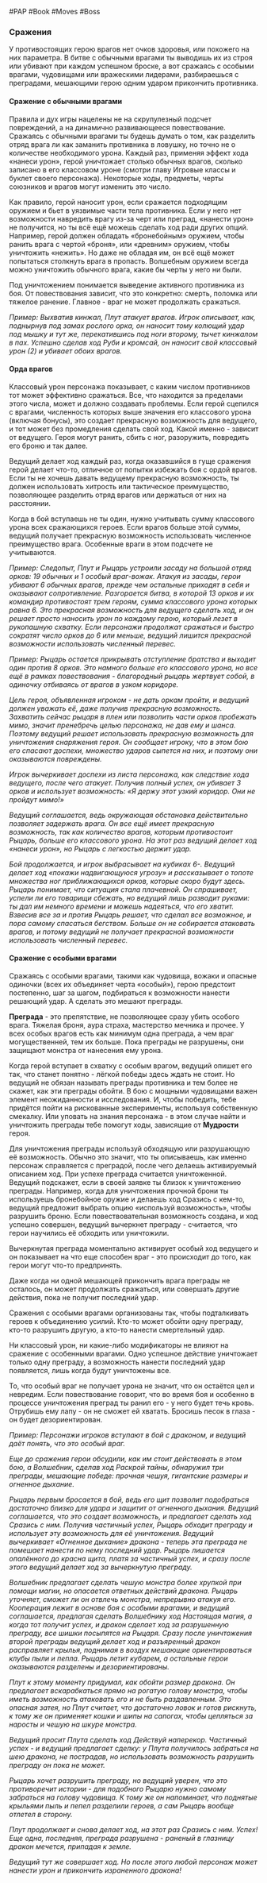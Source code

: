 #PAP #Book #Moves #Boss
### Сражения
У противостоящих герою врагов нет очков здоровья, или похожего на них параметра. В битве с обычными врагами ты выводишь их из строя или убивают при каждом успешном броске, а вот сражаясь с особыми врагами, чудовищами или вражескими лидерами, разбираешься с преградами, мешающими герою одним ударом прикончить противника.

#### Сражение с обычными врагами
Правила и дух игры нацелены не на скрупулезный подсчет повреждений, а на динамично развивающееся повествование. Сражаясь с обычными врагами ты будешь думать о том, как разделить отряд врага ли как заманить противника в ловушку, но точно не о количестве необходимого урона. Каждый раз, применяя эффект хода «нанеси урон», герой уничтожает столько обычных врагов, сколько записано в его классовом уроне (смотри главу Игровые классы и буклет своего персонажа). Некоторые ходы, предметы, черты союзников и врагов могут изменить это число. 

Как правило, герой наносит урон, если сражается подходящим оружием и бьет в уязвимые части тела противника. Если у него нет возможности навредить врагу из-за черт или преград, «нанести урон» не получится, но ты всё ещё можешь сделать ход ради других опций. Например, герой должен обладать «бронебойным» оружием, чтобы ранить врага с чертой «броня», или «древним» оружием, чтобы уничтожить «нежить». Но даже не обладая им, он всё ещё может попытаться столкнуть врага в пропасть. Волшебным оружием всегда можно уничтожить обычного врага, какие бы черты у него ни были. 

Под уничтожением понимается выведение активного противника из боя. От повествования зависит, что это конкретно: смерть, поломка или тяжелое ранение. Главное - враг не может продолжать сражаться.

*Пример: Выхватив кинжал, Плут атакует врагов. Игрок описывает, как, поднырнув под замах рослого орка, он наносит тому колющий удар под мышку и тут же, перекатившись под ноги второму, тычет кинжалом в пах. Успешно сделав ход Руби и кромсай, он наносит свой классовый урон (2) и убивает обоих врагов.*

#### Орда врагов
Классовый урон персонажа показывает, с каким числом противников тот может эффективно сражаться. Все, что находится за пределами этого числа, может и должно создавать проблемы. Если герой сцепился с врагами, численность которых выше значения его классового урона (включая бонусы), это создает прекрасную возможность для ведущего, и тот может без промедления сделать свой ход. Какой именно - зависит от ведущего. Героя могут ранить, сбить с ног, разоружить, повредить его броню и так далее. 

Ведущий делает ход каждый раз, когда оказавшийся в гуще сражения герой делает что-то, отличное от попытки избежать боя с ордой врагов. Если ты не хочешь давать ведущему прекрасную возможность, ты должен использовать хитрость или тактическое преимущество, позволяющее разделить отряд врагов или держаться от них на расстоянии. 

Когда в бой вступаешь не ты один, нужно учитывать сумму классового урона всех сражающихся героев. Если врагов больше этой суммы, ведущий получает прекрасную возможность использовать численное преимущество врага. Особенные враги в этом подсчете не учитываются. 

*Пример: Следопыт, Плут и Рыцарь устроили засаду на большой отряд орков: 19 обычных и 1 особый враг-вожак. Атакуя из засады, герои убивают 6 обычных врагов, прежде чем остальные приходят в себя и оказывают сопротивление. Разгорается битва, в которой 13 орков и их командир противостоят трем героям, сумма классового урона которых равна 6. Это прекрасная возможность для ведущего сделать ход, и он решает просто наносить урон по каждому герою, который лезет в рукопашную схватку. Если персонажи продолжат сражаться и быстро сократят число орков до 6 или меньше, ведущий лишится прекрасной возможности использовать численный перевес.*

*Пример: Рыцарь остается прикрывать отступление братства и выходит один против 8 орков. Это намного больше его классового урона, но все ещё в рамках повествования - благородный рыцарь жертвует собой, в одиночку отбиваясь от врагов в узком коридоре.* 

*Цель героя, объявленная игроком - не дать оркам пройти, и ведущий должен уважать её, даже получив прекрасную возможность. Захватить сейчас рыцаря в плен или позволить части орков пробежать мимо, значит пренебречь целью персонажа, не дав ему и шанса. Поэтому ведущий решает использовать прекрасную возможность для уничтожения снаряжения героя. Он сообщает игроку, что в этом бою его спасают доспехи, множество ударов сыпется на них, и поэтому они оказываются повреждены.* 

*Игрок вычеркивает доспехи из листа персонажа, как следствие хода ведущего, после чего атакует. Получив полный успех, он убивает 3 орков и использует возможность: «Я держу этот узкий коридор. Они не пройдут мимо!»* 

*Ведущий соглашается, ведь окружающая обстановка действительно позволяет задержать врага. Он все ещё имеет прекрасную возможность, так как количество врагов, которым противостоит Рыцарь, больше его классового урона. На этот раз ведущий делает ход «нанеси урон», но Рыцарь с легкостью держит удар.* 

*Бой продолжается, и игрок выбрасывает на кубиках 6-. Ведущий делает ход «покажи надвигающуюся угрозу» и рассказывает о топоте множества ног приближающихся орков, которые скоро будут здесь. Рыцарь понимает, что ситуация стала плачевной. Он спрашивает, успели ли его товарищи сбежать, но ведущий лишь разводит руками: ты дал им немного времени и можешь надеяться, что его хватит. Взвесив все за и против Рыцарь решает, что сделал все возможное, и пора самому спасаться бегством. Больше он не собирается атаковать врагов, и потому ведущий не получает прекрасной возможности использовать численный перевес.*

#### Сражение с особыми врагами 
Сражаясь с особыми врагами, такими как чудовища, вожаки и опасные одиночки (всех их объединяет черта «особый»), герою предстоит постепенно, шаг за шагом, подбираться к возможности нанести решающий удар. А сделать это мешают преграды. 

**Преграда** - это препятствие, не позволяющее сразу убить особого врага. Тяжелая броня, аура страха, мастерство мечника и прочее. У всех особых врагов есть как минимум одна преграда, а чем враг могущественней, тем их больше. Пока преграды не разрушены, они защищают монстра от нанесения ему урона. 

Когда герой вступает в схватку с особым врагом, ведущий опишет его так, что станет понятно - лёгкой победы здесь ждать не стоит. Но ведущий не обязан называть преграды противника и тем более не скажет, как эти преграды обойти. В бою с мощными чудовищами важен элемент неожиданности и исследования. И, чтобы победить, тебе придётся пойти на рискованные эксперименты, используя собственную смекалку. Или уповать на знания персонажа - в этом случае найти и уничтожить преграды тебе помогут ходы, зависящие от **Мудрости** героя.

Для уничтожения преграды используй обходящую или разрушающую её возможность. Обычно это значит, что ты описываешь, как именно персонаж справляется с преградой, после чего делаешь активируемый описанием ход. При успехе преграда считается уничтоженной. Ведущий подскажет, если в своей заявке ты близок к уничтожению преграды. Например, когда для уничтожения прочной брони ты используешь бронебойное оружие и делаешь ход Сразись с кем-то, ведущий предложит выбрать опцию «используй возможность», чтобы разрушить броню. Если повествовательная возможность создана, и ход успешно совершен, ведущий вычеркнет преграду - считается, что герои научились её обходить или уничтожили. 

Вычеркнутая преграда моментально активирует особый ход ведущего и он показывает на что еще способен враг - это происходит до того, как герои могут что-то предпринять. 

Даже когда ни одной мешающей прикончить врага преграды не осталось, он может продолжать сражаться, или совершать другие действия, пока не получит последний удар. 

Сражения с особыми врагами организованы так, чтобы подталкивать героев к объединению усилий. Кто-то может обойти одну преграду, кто-то разрушить другую, а кто-то нанести смертельный удар. 

Ни классовый урон, ни какие-либо модификаторы не влияют на сражение с особенными врагами. Одно успешное действие уничтожает только одну преграду, а возможность нанести последний удар появляется, лишь когда будут уничтожены все.

То, что особый враг не получает урона не значит, что он остаётся цел и невредим. Если повествование говорит, что во время боя и особенно в процессе уничтожения преград ты ранил его - у него будет течь кровь. Отрубишь ему лапу - он не сможет ей хватать. Бросишь песок в глаза - он будет дезориентирован.

*Пример: Персонажи игроков вступают в бой с драконом, и ведущий даёт понять, что это особый враг.* 

*Еще до сражения герои обсудили, как им стоит действовать в этом бою, а Волшебник, сделав ход Раскрой тайны, обнаружил три преграды, мешающие победе: прочная чешуя, гигантские размеры и огненное дыхание.* 

*Рыцарь первым бросается в бой, ведь его щит позволит подобраться достаточно близко для удара и защитит от огненного дыхания. Ведущий соглашается, что это создает возможность, и предлагает сделать ход Сразись с ним. Получив частичный успех, Рыцарь обходит преграду и использует эту возможность для её уничтожения. Ведущий вычеркивает «Огненное дыхание» дракона - теперь эта преграда не помешает нанести по нему последний удар. Рыцарь лишается опалённого до красна щита, платя за частичный успех, и сразу после этого ведущий делает ход за вычеркнутую преграду.* 

*Волшебник предлагает сделать чешую монстра более хрупкой при помощи магии, но опасается ответных действий дракона. Рыцарь уточняет, сможет ли он отвлечь монстра, непрерывно атакуя его. Кооперация лежит в основе боя с особыми врагами, и ведущий соглашается, предлагая сделать Волшебнику ход Настоящая магия, а когда тот получит успех, и дракон сделает ход за разрушенную преграду, все шишки посыпятся на Рыцаря. Сразу после уничтожения второй преграды ведущий делает ход и разъяренный дракон расправляет крылья, поднимая в воздух мешающие ориентироваться клубы пыли и пепла. Рыцарь летит кубарем, а остальные герои оказываются разделены и дезориентированы.* 

*Плут к этому моменту придумал, как обойти размер дракона. Он предлагает вскарабкаться прямо на рогатую голову монстра, чтобы иметь возможность атаковать его и не быть раздавленным. Это опасная затея, но Плут считает, что достаточно ловок и готов рискнуть, к тому же он применяет кошки и шипы на сапогах, чтобы цепляться за наросты и чешую на шкуре монстра.* 

*Ведущий просит Плута сделать ход Действуй наперекор. Частичный успех - и ведущий предлагает сделку: у Плута получилось забраться на шею дракона, не пострадав, но использовать возможность разрушить преграду он пока не может.* 

*Рыцарь хочет разрушить преграду, но ведущий уверен, что это противоречит истории - для подобного Рыцарю нужно самому забраться на голову чудовища. К тому же он напоминает, что поднятые крыльями пыль и пепел разделили героев, а сам Рыцарь вообще отлетел в сторону.* 

*Плут продолжает и снова делает ход, на этот раз Сразись с ним. Успех! Еще одна, последняя, преграда разрушена - раненый в глазницу дракон мечется, припадая к земле.* 

*Ведущий тут же совершает ход. Но после этого любой персонаж может нанести урон и прикончить израненного дракона!*